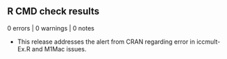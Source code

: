 ## R CMD check results

0 errors | 0 warnings | 0 notes

* This release addresses the alert from CRAN regarding error in 
  iccmult-Ex.R and M1Mac issues. 
